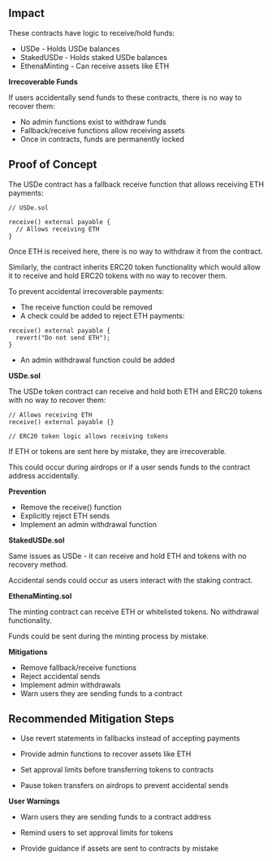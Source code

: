 
## Impact

These contracts have logic to receive/hold funds:

- USDe - Holds USDe balances
- StakedUSDe - Holds staked USDe balances 
- EthenaMinting - Can receive assets like ETH

**Irrecoverable Funds**

If users accidentally send funds to these contracts, there is no way to recover them:

- No admin functions exist to withdraw funds
- Fallback/receive functions allow receiving assets
- Once in contracts, funds are permanently locked

## Proof of Concept

The USDe contract has a fallback receive function that allows receiving ETH payments:

```solidity
// USDe.sol

receive() external payable {
  // Allows receiving ETH
}
```

Once ETH is received here, there is no way to withdraw it from the contract.

Similarly, the contract inherits ERC20 token functionality which would allow it to receive and hold ERC20 tokens with no way to recover them.

To prevent accidental irrecoverable payments:

- The receive function could be removed
- A check could be added to reject ETH payments:

```solidity
receive() external payable {
  revert("Do not send ETH"); 
}
```

- An admin withdrawal function could be added

**USDe.sol**

The USDe token contract can receive and hold both ETH and ERC20 tokens with no way to recover them:

```solidity
// Allows receiving ETH
receive() external payable {}  

// ERC20 token logic allows receiving tokens
```

If ETH or tokens are sent here by mistake, they are irrecoverable.

This could occur during airdrops or if a user sends funds to the contract address accidentally. 

**Prevention**

- Remove the receive() function
- Explicitly reject ETH sends
- Implement an admin withdrawal function

**StakedUSDe.sol**

Same issues as USDe - it can receive and hold ETH and tokens with no recovery method.

Accidental sends could occur as users interact with the staking contract.

**EthenaMinting.sol**

The minting contract can receive ETH or whitelisted tokens. No withdrawal functionality.

Funds could be sent during the minting process by mistake.

**Mitigations** 

- Remove fallback/receive functions
- Reject accidental sends
- Implement admin withdrawals
- Warn users they are sending funds to a contract

## Recommended Mitigation Steps

- Use revert statements in fallbacks instead of accepting payments 

- Provide admin functions to recover assets like ETH

- Set approval limits before transferring tokens to contracts

- Pause token transfers on airdrops to prevent accidental sends

**User Warnings**

- Warn users they are sending funds to a contract address 

- Remind users to set approval limits for tokens

- Provide guidance if assets are sent to contracts by mistake
